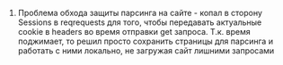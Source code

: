 1) Проблема обхода защиты парсинга на сайте - копал в сторону Sessions в reqrequests для того, чтобы передавать актуальные cookie в headers во время отправки get запроса. Т.к. время поджимает, то решил просто сохранить страницы для парсинга и работать с ними локально, не загружая сайт лишними запросами
